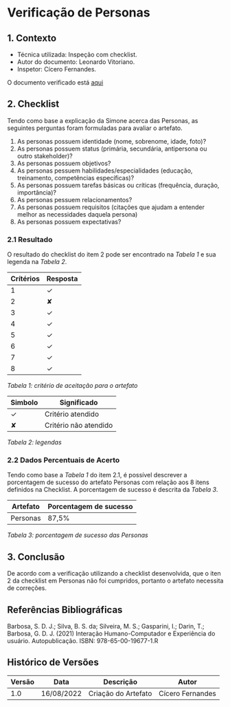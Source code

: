 # Verificação de Personas

## 1. Contexto

- Técnica utilizada: Inspeção com checklist.
- Autor do documento: Leonardo Vitoriano.
- Inspetor: Cícero Fernandes.

O documento verificado está <a href="https://requisitos-de-software.github.io/2022.1-Notion/#/elicitacao/personas">aqui</a>

## 2. Checklist

Tendo como base a explicação da Simone acerca das Personas, as seguintes perguntas foram formuladas para avaliar o artefato.

1. As personas possuem identidade (nome, sobrenome, idade, foto)?
2. As personas possuem status (primária, secundária, antipersona ou outro stakeholder)?
3. As personas possuem objetivos?
4. As personas pessuem habilidades/especialidades (educação, treinamento, competências específicas)?
5. As personas possuem tarefas básicas ou críticas (frequência, duração, importância)?
6. As personas pessuem relacionamentos?
7. As personas possuem requisitos (citações que ajudam a entender melhor as necessidades daquela persona)
8. As personas possuem expectativas?

### 2.1 Resultado

O resultado do checklist do item 2 pode ser encontrado na _Tabela 1_ e sua legenda na _Tabela 2_.

| Crítérios | Resposta |
| --------- | -------- |
| 1         | ✓        |
| 2         | ✘        |
| 3         | ✓        |
| 4         | ✓        |
| 5         | ✓        |
| 6         | ✓        |
| 7         | ✓        |
| 8         | ✓        |

_Tabela 1: critério de aceitação para o artefato_

| Simbolo | Significado           |
| ------- | --------------------- |
| ✓       | Critério atendido     |
| ✘       | Critério não atendido |

_Tabela 2: legendas_

### 2.2 Dados Percentuais de Acerto

Tendo como base a _Tabela 1_ do item 2.1, é possível descrever a porcentagem de sucesso do artefato Personas com
relação aos 8 itens definidos na Checklist. A porcentagem de sucesso é descrita da _Tabela 3_.

| Artefato | Porcentagem de sucesso |
| -------- | ---------------------- |
| Personas | 87,5%                  |

_Tabela 3: porcentagem de sucesso das Personas_

## 3. Conclusão

De acordo com a verificação utilizando a checklist desenvolvida, que o iten 2 da checklist em Personas
não foi cumpridos, portanto o artefato necessita de correções.

## Referências Bibliográficas

Barbosa, S. D. J.; Silva, B. S. da; Silveira, M. S.; Gasparini, I.; Darin, T.; Barbosa, G. D. J. (2021)
Interação Humano-Computador e Experiência do usuário. Autopublicação. ISBN: 978-65-00-19677-1.R

## Histórico de Versões

| Versão | Data       | Descrição           | Autor            |
| ------ | ---------- | ------------------- | ---------------- |
| 1.0    | 16/08/2022 | Criação do Artefato | Cícero Fernandes |
